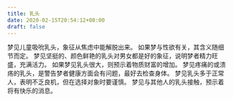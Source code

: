 ```yaml
---
title: 乳头
date: 2020-02-15T20:54:12+08:00
draft: false
---
```


梦见儿童吸吮乳头，象征从焦虑中能解脱出来。
如果梦与性欲有关，其含义随细节而定。
梦见坚挺的、颜色鲜艳的乳头对男女都是好的象征，说明梦者精力旺盛，充满活力。
如果梦见乳头很大，则预示着物质财富的增加。
梦见疼痛的或溃疡的乳头，是警告梦者健康方面会有问题，最好去检查身体。
梦见乳头多于正常人，表明不乏良机，但在选择对象时要谨慎。
梦见与其他人的乳头接触，预示着将有快乐的消息。
